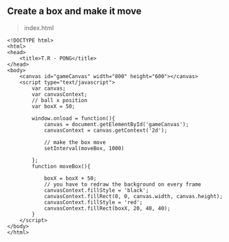 ## Create a box and make it move

> index.html

	<!DOCTYPE html>
	<html>
	<head>
		<title>T.R - PONG</title>
	</head>
	<body>
		<canvas id="gameCanvas" width="800" height="600"></canvas>
		<script type="text/javascript">
			var canvas;
			var canvasContext;
			// ball x position
			var boxX = 50;

			window.onload = function(){
				canvas = document.getElementById('gameCanvas');
				canvasContext = canvas.getContext('2d');

				// make the box move
				setInterval(moveBox, 1000)

			};
			function moveBox(){

				boxX = boxX + 50;
				// you have to redraw the background on every frame
				canvasContext.fillStyle = 'black';
				canvasContext.fillRect(0, 0, canvas.width, canvas.height);
				canvasContext.fillStyle = 'red';
				canvasContext.fillRect(boxX, 20, 40, 40);
			}
		</script>
	</body>
	</html>